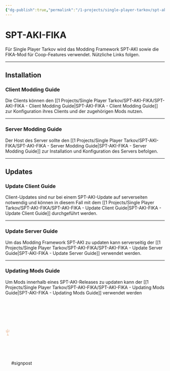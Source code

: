 ```yaml
---
{"dg-publish":true,"permalink":"/1-projects/single-player-tarkov/spt-aki-fika/spt-aki-fika/","tags":["gardenEntry"],"created":"2024-11-23T16:50:14.000+01:00","updated":"2024-11-26T13:28:52.270+01:00"}
---
```


# SPT-AKI-FIKA
Für Single Player Tarkov wird das Modding Framework SPT-AKI sowie die FIKA-Mod für Coop-Features verwendet. Nützliche Links folgen.

---
## Installation
### Client Modding Guide
Die Clients können den [[1 Projects/Single Player Tarkov/SPT-AKI-FIKA/SPT-AKI-FIKA - Client Modding Guide\|SPT-AKI-FIKA - Client Modding Guide]] zur Konfiguration ihres Clients und der zugehörigen Mods nutzen.

---
### Server Modding Guide
Der Host des Server sollte den [[1 Projects/Single Player Tarkov/SPT-AKI-FIKA/SPT-AKI-FIKA - Server Modding Guide\|SPT-AKI-FIKA - Server Modding Guide]] zur Installation und Konfiguration des Servers befolgen.

---
## Updates
### Update Client Guide
Client-Updates sind nur bei einem SPT-AKI-Update auf serverseiten notwendig und können in diesem Fall mit dem [[1 Projects/Single Player Tarkov/SPT-AKI-FIKA/SPT-AKI-FIKA - Update Client Guide\|SPT-AKI-FIKA - Update Client Guide]] durchgeführt werden.

---
### Update Server Guide
Um das Modding Framework SPT-AKI zu updaten kann serverseitig der [[1 Projects/Single Player Tarkov/SPT-AKI-FIKA/SPT-AKI-FIKA - Update Server Guide\|SPT-AKI-FIKA - Update Server Guide]] verwendet werden.

---
### Updating Mods Guide
Um Mods innerhalb eines SPT-AKI-Releases zu updaten kann der [[1 Projects/Single Player Tarkov/SPT-AKI-FIKA/SPT-AKI-FIKA - Updating Mods Guide\|SPT-AKI-FIKA - Updating Mods Guide]] verwendet werden

<?xml version="1.0" encoding="UTF-8"?><!-- Created with Inkscape (http://www.inkscape.org/) --><svg xmlns="http://www.w3.org/2000/svg" xmlns:cc="http://creativecommons.org/ns#" xmlns:dc="http://purl.org/dc/elements/1.1/" xmlns:rdf="http://www.w3.org/1999/02/22-rdf-syntax-ns#" width="15" height="205" version="1.0" viewBox="0 0 150 205"> <path d="m72.081 0.01698c-3.5743 0.18464-7.2167 1.8773-6.5265 5.1526l-2.7478 21.226 1.0991 4.7393-44.307 6.5946c1.0507 4.4382 3.0159 8.6939 2.4048 13.464l3.9832 3.2973 6.5946-0.13629 0.41327 14.15-10.305 3.5039c-0.10771 7.0519 0.92984 10.806 0.82433 17.86 0.82653 2.3675 2.0268 2.8445 4.1898 3.3655l1.0991-0.27478 1.031 12.022 4.1898 1.9916 17.724-0.54955 12.983-3.915-0.13849 21.707c-3.2533 13.372-3.7479 26.746-0.41106 40.117v9.8238c-2.8797 0.42426-5.6252 2.5587-8.1048 4.0513-2.2708 3.5457-3.0203 7.3816-5.634 10.789-4.3041 4.5063-9.9161 11.365-3.7084 14.354 5.834-0.0879 13.139-3.4952 17.858-6.5946 2.8555 1.6487 5.7813 2.8797 9.0698 2.1323 4.6558 3.8029 10.362 5.4296 16.348 6.111 5.2911-0.10991 9.0412-4.3744 14.15-4.946 4.0711 0.96721 3.6336-1.3629 4.2601-5.3636-3.6776-7.9795-8.2059-10.96-15.801-13.457 0.74519-7.9531-6.6342-10.09-13.6-10.512l-1.031-63.335c0.23301-2.7851 1.1299-6.5529 1.2376-9.2742l38.401-11.609 10.991 2.9544 1.6487-10.03-2.7478-6.6628-2.8181-1.9916 4.3964-1.6487 1.3057-18.617-3.161-2.4048 2.4752-0.68804-3.6424-19.302h-0.48137l-15.66-0.34292-2.1301-0.89247-2.9544-0.13849-1.7872-0.89248-6.5243 0.48141-17.243 2.5411-0.96282-25.073c0.83092-2.6378-2.6752-3.9634-6.2495-3.7787zm0.68584 1.3057c2.9412 0.0835 5.3966 1.5717 3.3655 4.8756l1.4442 23.152-11.266 1.442-1.442-2.6796 2.8841-21.019c-3.3303-3.6622 1.2332-5.878 5.0141-5.7703zm2.9544 5.7022c-2.3301 0.91665-4.7481 2.6928-6.7331 0.13629l-0.41107 0.82432c2.695 4.691 4.2403 1.9036 6.5946 0.41107zm26.928 19.92 0.54955 0.48141c-1.0068 0.18025-19.59 3.4798-38.675 6.9375l-41.421 5.7022c1.741 3.9832 2.5785 8.3268 2.8159 12.914l-2.6796-2.1301c0.8551-5.6626-1.3541-8.2631-2.1301-12.297l75.427-11.195zm1.0991 0.13629 3.9854 0.54955 1.9212 0.68804 10.923 0.13849-10.51 0.68584-5.8384-1.9234s-0.40887 0.0681-0.41326 0.0681zm0.34292 1.5124 4.7415 1.9234-9.138 3.1588 5.4955 1.4442-23.217 6.5946-2.6796-0.06815-0.27478 0.96062-9.8919 2.8159c-0.28797-1.1694-0.7364-2.2532-1.5102-2.8159l-4.8778 4.603-0.82433 0.27478-4.7393-4.8097-1.4442 6.5265-5.4955 1.5805-4.8075-4.8097-0.27478-0.13629 3.7084 5.357-7.2805 2.0619v0.06814l-14.288-0.13628c-0.26598-4.1502-0.75838-8.1861-2.473-11.611 13.312-1.7212 27.462-3.5105 40.667-5.9066 19.397-3.5149 38.205-7.0013 38.605-7.076zm21.433 0.89247 1.6487 16.35-10.303 3.915v0.27478l-38.607 9.4105c-0.16487-0.18025-0.31874-0.3715-0.48141-0.54955-0.84631 0.22642-1.4904 0.64627-1.9916 1.1672l-11.884 2.9544-0.6177-1.6487c-0.9782 0.68144-1.9608 1.6157-2.9544 2.473l-3.0907 0.75618c-0.36271-0.17366-0.75619-0.34292-0.75619-0.34292l-0.27477 0.13629c0.033 0.20443 0.0945 0.30995 0.13628 0.48141l-7.4168 1.7849 0.27257 0.68804 7.2827-1.8553c0.987 2.3653 3.4974 0.16047 5.7022-1.3739l0.61769-0.20663 0.68584 2.1301 3.8469-1.9234 7.5574 3.3677c0.56714-2.0927 1.4904-4.7218 2.4048-6.665l2.6774 3.3677 2.8862-3.9172-0.41106-0.68584-2.3367 1.7168c-0.47921-0.42645-0.93204-0.90346-1.3739-1.3739l38.126-9.549v0.34292l12.708 0.54955-2.5411 16.625-13.053 6.3199-68.969 14.014-0.0681-0.13848-15.456 3.3676-0.27478-17.656 19.92-5.8384-0.20443-1.3057-0.0703-0.20443-11.059 1.1672-0.48141-12.708 5.5659-1.5805h-0.41327l6.5946-1.9234 2.5411 3.7084 4.6712-4.2579 0.20663-1.5102 4.0535-1.1694 2.7478 2.8181c0.77597-1.5827 1.5915-2.9984 2.473-4.3283l1.9916-0.54955 1.1672 2.2664 10.373 1.3739 1.7168-7.2827 9.4105 1.719-1.0288 3.6402c2.5895 1.3145 5.1152 0.07254 7.6234-0.89247l-0.27258-0.27478c-1.2288 0.54076-4.1612-0.29896-5.4274 0.13629l1.9234-4.6712-10.373-0.34292 23.492-6.7309-5.7-1.3057 9.3424-3.161zm-19.302 8.3818-3.4336 2.7478-5.7022-1.9234-0.54955 0.27478 7.0738 4.8778 2.8862-5.8406zm3.8469 0.41107-0.54955 0.82433c-0.42205 2.2488 1.475 3.8447 2.884 5.3592l0.54955-0.68804zm-31.118 4.603-1.2376 4.3964-8.0367 1.031c-0.16926-0.77817-0.27697-1.7146-0.48141-2.6115zm-21.846 1.7168 3.2292 3.2973-3.7787 1.0991zm9.9623 0.20663 0.54955 1.031-1.5805 0.41106c0.33633-0.4902 0.65946-0.96941 1.031-1.442zm-4.7415 2.8159-0.13629 0.13849-0.0681-0.06814zm63.612 0.89247 2.473 1.9256-8.5862-0.41326zm-70.343 1.031-0.13849 0.75618-3.6402 2.0597-1.3057-1.3035zm-19.852 4.7415-0.0703 14.15-1.442-0.20663-0.54955-13.875zm67.045 1.3717-2.3367 1.9938-4.5349-0.6177-3.2973 3.227 0.27697 0.13849 3.4336-1.9234 4.7393 1.5102 2.1982-2.6796 3.2973 0.48141v-0.96062zm-27.616 5.1526c-0.71662 1.1211-1.0749 2.5477-1.5805 3.9172l-6.2517-1.9256zm-9.8238 2.473-1.0288 0.89467-0.20663-0.54955zm-6.3199 1.5805c-0.18025 0.13629-0.3693 0.29016-0.54955 0.41326-2e-3 -0.02198-0.2462-0.14948-0.34292-0.20663zm41.562 2.3345-4.6031 3.9854-6.8012-2.2664-2.6115 3.3655-3.5017-2.4048-3.4358 5.5637-5.5637-0.96062v0.41106l6.2517 3.5039 3.4336-6.6628 3.2973 3.5721 2.9544-3.7787 6.4561 2.1301 5.0845-6.0451zm-53.034 0.41326-20.263 5.0823 0.34292 18.755c-1.1079-0.21102-2.1696-1.4222-3.0225-1.8553 0-1.5519-0.16707-16.188-0.13849-17.586l11.198-3.4336v0.68584zm76.115 3.5039 1.785 1.7849-8.3114 0.68804zm-9.549 3.4336 0.13629 0.41326h11.611l3.7765 5.2207-1.8553 8.0366-11.059-2.5411-65.329 19.234h-15.456l-2.1301-10.167 11.611-5.7703-0.13849-0.20663 40.531-8.3818-2.1301 8.107-14.77-0.54955-1.7849 1.8553-2.0619-1.3057-6.5265 5.4274-4.669-0.13849-0.27698 0.41327 5.2911 2.3345 5.357-6.388 2.5411 2.0619 2.3367-3.0247 15.937 0.54955 1.7872-7.6937 7.0738 2.9544 12.433-6.1814-0.13629-0.54955-12.433 4.3964-7.419-2.4048zm-54.544 0.41326-8.1048 4.6031-5.1526-2.2686v0.54955l5.2889 4.1898 7.076-5.4955 2.6796 5.2911 3.2973-4.5349 2.884 2.5411 2.473-3.3655-0.54955-0.41106-2.6093 1.9916-2.6796-2.1301-2.3367 2.4048zm-16.623 14.425-10.58 4.3964-2.6774-0.89247zm-12.158 4.3964 1.6487 1.3739 1.3035 10.099-2.7478-0.68804zm46.231 5.0163c-0.08353 2.5565-0.18245 5.124-0.48141 7.83l0.27478 74.464c-4.9636 2.5719-6.8254 8.1224-4.3964 16.08-2.3829 1.0332-4.0909-0.43964-6.3199-3.0995l0.27478-28.917c-3.5369-13.649-3.3852-27.018-0.34292-40.667l0.89247-22.67zm1.9916 72.745c2.3807-0.10991 4.7811 0.63308 6.8694 1.9234l-3.0225 3.6402 0.82433 0.54955 3.915-2.884c1.941 1.6618 3.4292 3.7919 3.915 6.1132-1.464-0.45503-3.0137-0.90347-4.5327-1.3035-3.0335-0.29896-5.7241-0.0506-7.9685 0.6177zm-14.838 4.192-0.27478 18.755c-1.5805 1.231-4.4382 2.9236-7.4871 4.3964 0.56494-3.4512 0.78696-7.4299 3.4336-10.991l-0.27478-0.1319c-3.5985 3.737-5.5878 7.8036-5.4955 12.222-2.6378 1.0991-5.2603 1.9124-7.2123 1.9124-4.2799-2.1762 1.0332-8.2433 3.5721-11.123 3.5743-2.5499 4.1788-7.2145 5.7703-11.057 1.985-1.2684 5.6802-2.9412 7.9685-3.9832zm22.67 6.0451c1.2002 0.20883 2.4114 0.44843 3.6402 0.75398l1.8553 8.6588-4.946 4.1766 0.47921 4.88 0.27477-0.13189 0.20664-4.1106 4.2579-3.9348 4.3283 4.1986 3.4358 0.4836-0.13848-0.41766-2.6796-1.231-3.9832-3.8469-0.13629-7.83c5.911 1.9388 11.391 5.2361 13.6 11.061-0.41107 2.5719-7e-3 3.4732-2.3367 3.3633-5.2933 0.0879-9.3974 3.7809-14.288 5.3636-9.6941-1.0771-13.741-4.1766-16.348-5.5615-3.8293-10.529 3.3545-15.853 12.778-15.875z" fill="#ce5600" fill-rule="evenodd" stroke-width="2.1982"/></svg> #signpost 